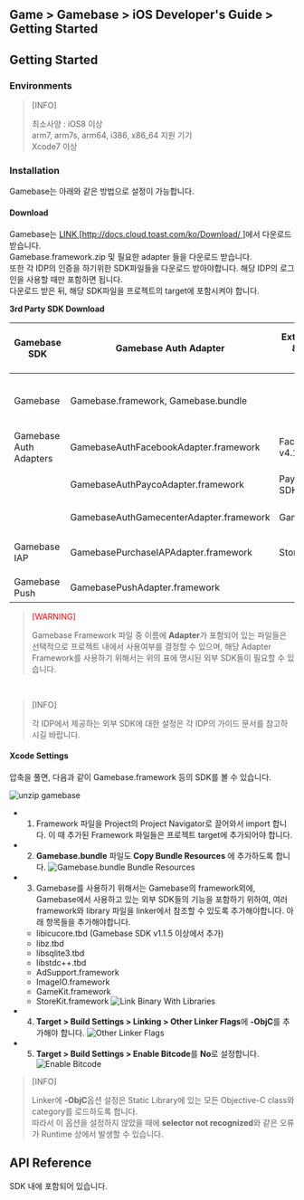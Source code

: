 ## Game > Gamebase > iOS Developer's Guide > Getting Started

## Getting Started

### Environments


> [INFO]
>
> 최소사양 : iOS8 이상 <br/>
> arm7, arm7s, arm64, i386, x86_64 지원 기기<br/>
> Xcode7 이상
>


### Installation

Gamebase는 아래와 같은 방법으로 설정이 가능합니다.

#### Download

Gamebase는 [LINK \[http://docs.cloud.toast.com/ko/Download/ \]](http://docs.cloud.toast.com/ko/Download/)에서 다운로드 받습니다.<br/>
Gamebase.framework.zip 및 필요한 adapter 들을 다운로드 받습니다.<br/>
또한 각 IDP의 인증을 하기위한 SDK파일들을 다운로드 받아야합니다. 해당 IDP의 로그인을 사용할 때만 포함하면 됩니다.<br/>
다운로드 받은 뒤, 해당 SDK파일을 프로젝트의 target에 포함시켜야 합니다.

**3rd Party SDK Download**

| Gamebase SDK | Gamebase Auth Adapter | External(iOS) SDK & Compatible Version | 용도 | External SDK Download Link |
| --- | --- | --- | --- | --- |
| Gamebase | Gamebase.framework, Gamebase.bundle |  | Gamebase의 Interface 및 핵심 로직을 포함 |  |
| Gamebase Auth Adapters | GamebaseAuthFacebookAdapter.framework | FacebookSDK v4.17.0 | Facebook 로그인을 지원 | [LINK \[Go to Download\]](https://developers.facebook.com/docs/ios/downloads) |
|  | GamebaseAuthPaycoAdapter.framework | PaycoID Login 3rd SDK v1.1.6 | Payco 로그인을 지원 | [LINK \[Go to Download\]](https://developers.payco.com/guide/sdk/download) |
|  | GamebaseAuthGamecenterAdapter.framework | GameKit.framework | Gamecenter 로그인을 지원 |  |
| Gamebase IAP | GamebasePurchaseIAPAdapter.framework | StoreKit.framework | 게임 내 결제를 지원 | Gamebase IAP 내에 포함 |
| Gamebase Push | GamebasePushAdapter.framework |  | Push를 지원 | Gamebase내에 포함 |



> <font color="red">[WARNING]</font><br/>
>
> Gamebase Framework 파일 중 이름에 **Adapter**가 포함되어 있는 파일들은 선택적으로 프로젝트 내에서 사용여부를 결정할 수 있으며, 해당 Adapter Framework를 사용하기 위해서는 위의 표에 명시된 외부 SDK들이 필요할 수 있습니다.
>

<br/>


> [INFO]
> 
>각 IDP에서 제공하는 외부 SDK에 대한 설정은 각 IDP의 가이드 문서를 참고하시길 바랍니다.
>

#### Xcode Settings

압축을 풀면, 다음과 같이 Gamebase.framework 등의 SDK를 볼 수 있습니다.

![unzip gamebase](http://static.toastoven.net/prod_gamebase/iOSDevelopersGuide/ios-developers-guide-installation-002_1.0.0.png)


* 1) Framework 파일을 Project의 Project Navigator로 끌어와서 import 합니다. 이 때 추가된 Framework 파일들은 프로젝트 target에 추가되어야 합니다. 
* 2) **Gamebase.bundle** 파일도 **Copy Bundle Resources** 에 추가하도록 합니다.
![Gamebase.bundle Bundle Resources](http://static.toastoven.net/prod_gamebase/iOSDevelopersGuide/ios-developers-guide-installation-003_1.0.0.png)
* 3) Gamebase를 사용하기 위해서는 Gamebase의 framework외에, Gamebase에서 사용하고 있는 외부 SDK들의 기능을 포함하기 위하여, 여러 framework와 library 파일을 linker에서 참조할 수 있도록 추가해야합니다. 아래 항목들을 추가해야합니다.
    * libicucore.tbd (Gamebase SDK v1.1.5 이상에서 추가)
    * libz.tbd
    * libsqlite3.tbd
    * libstdc++.tbd
    * AdSupport.framework
    * ImageIO.framework
    * GameKit.framework
    * StoreKit.framework
![Link Binary With Libraries](http://static.toastoven.net/prod_gamebase/iOSDevelopersGuide/ios-developers-guide-installation-005_1.0.0.png)
* 4) **Target > Build Settings > Linking > Other Linker Flags**에 **-ObjC**를 추가해야 합니다.
![Other Linker Flags](http://static.toastoven.net/prod_gamebase/iOSDevelopersGuide/ios-developers-guide-installation-006_1.0.0.png)
* 5) **Target > Build Settings > Enable Bitcode**를 **No**로 설정합니다.
![Enable Bitcode](http://static.toastoven.net/prod_gamebase/iOSDevelopersGuide/ios-developers-guide-installation-007_1.0.0.png)


> [INFO]
>
> Linker에 **-ObjC**옵션 설정은 Static Library에 있는 모든 Objective-C class와 category를 로드하도록 합니다. <br/>
> 따라서 이 옵션을 설정하지 않았을 때에 **selector not recognized**와 같은 오류가 Runtime 상에서 발생할 수 있습니다.
>




## API Reference

SDK 내에 포함되어 있습니다.
